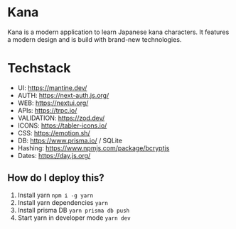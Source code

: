 # Kana

Kana is a modern application to learn Japanese kana characters. It features a modern design and is build with brand-new technologies.

# Techstack

- UI: https://mantine.dev/
- AUTH: https://next-auth.js.org/
- WEB: https://nextui.org/
- APIs: https://trpc.io/
- VALIDATION: https://zod.dev/
- ICONS: https://tabler-icons.io/
- CSS: https://emotion.sh/
- DB: https://www.prisma.io/ / SQLite
- Hashing: https://www.npmjs.com/package/bcryptjs
- Dates: https://day.js.org/

## How do I deploy this?

1. Install yarn ``npm i -g yarn``
2. Install yarn dependencies ``yarn``
3. Install prisma DB ``yarn prisma db push``
4. Start yarn in developer mode ``yarn dev``
